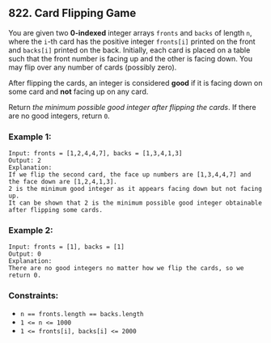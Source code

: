 ## 822. Card Flipping Game

You are given two **0-indexed** integer arrays ```fronts``` and ```backs``` of length ```n```, where the ```i```-th card has the positive integer ```fronts[i]``` printed on the front and ```backs[i]``` printed on the back. Initially, each card is placed on a table such that the front number is facing up and the other is facing down. You may flip over any number of cards (possibly zero).

After flipping the cards, an integer is considered **good** if it is facing down on some card and **not** facing up on any card.

Return *the minimum possible good integer after flipping the cards*. If there are no good integers, return ```0```.

### Example 1:
```
Input: fronts = [1,2,4,4,7], backs = [1,3,4,1,3]
Output: 2
Explanation:
If we flip the second card, the face up numbers are [1,3,4,4,7] and the face down are [1,2,4,1,3].
2 is the minimum good integer as it appears facing down but not facing up.
It can be shown that 2 is the minimum possible good integer obtainable after flipping some cards.
```
### Example 2:
```
Input: fronts = [1], backs = [1]
Output: 0
Explanation:
There are no good integers no matter how we flip the cards, so we return 0.
```

### Constraints:

* ```n == fronts.length == backs.length```
* ```1 <= n <= 1000```
* ```1 <= fronts[i], backs[i] <= 2000```